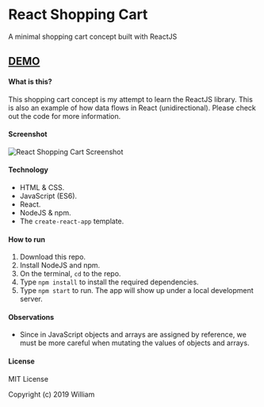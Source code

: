 # React Shopping Cart
A minimal shopping cart concept built with ReactJS

## [DEMO](https://wlto.github.io/shopping-cart/)

#### What is this?

This shopping cart concept is my attempt to learn the ReactJS library. This is also an example of how data flows in React (unidirectional). Please check out the code for more information.

#### Screenshot

![React Shopping Cart Screenshot](https://github.com/wlto/shopping-cart/blob/master/public/img/screenshot.png)

#### Technology

- HTML & CSS.
- JavaScript (ES6).
- React.
- NodeJS & npm.
- The `create-react-app` template.

#### How to run

1. Download this repo.
2. Install NodeJS and npm.
3. On the terminal, `cd` to the repo.
4. Type `npm install` to install the required dependencies.
5. Type `npm start` to run. The app will show up under a local development server.

#### Observations

- Since in JavaScript objects and arrays are assigned by reference, we must be more careful when mutating the values of objects and arrays.

#### License

MIT License

Copyright (c) 2019 William
